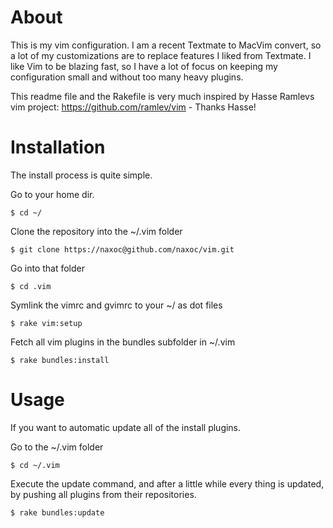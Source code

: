 # About
This is my vim configuration. I am a recent Textmate to MacVim convert, so a lot of my customizations are to replace features I liked from Textmate. I like Vim to be blazing fast, so I have a lot of focus on keeping my configuration small and without too many heavy plugins.

This readme file and the Rakefile is very much inspired by Hasse Ramlevs vim project: https://github.com/ramlev/vim - Thanks Hasse!

# Installation
The install process is quite simple.

Go to your home dir.

    $ cd ~/

Clone the repository into the ~/.vim folder

    $ git clone https://naxoc@github.com/naxoc/vim.git

Go into that folder

    $ cd .vim

Symlink the vimrc and gvimrc to your ~/ as dot files

    $ rake vim:setup

Fetch all vim plugins in the bundles subfolder in ~/.vim

    $ rake bundles:install

# Usage
If you want to automatic update all of the install plugins.

Go to the ~/.vim folder

    $ cd ~/.vim

Execute the update command, and after a little while every thing is updated, by pushing all plugins from their repositories.

    $ rake bundles:update

